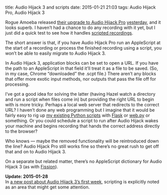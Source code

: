 title: Audio Hijack 3 and scripts
date: 2015-01-21 21:03
tags: Audio Hijack Pro, Audio Hijack 3

Rogue Amoeba released [their upgrade to Audio Hijack Pro][ah3] [yesterday][ah3_blog], and it looks superb. I haven’t had a chance to do any recording with it yet, but I just did a quick test to see how it handles [scripted recordings][beeb_hijack].

The short answer is that, if you have Audio Hijack Pro run an AppleScript at the start of a recording or process the finished recording using a script, you won’t be able to easily migrate to Audio Hijack 3.

In Audio Hijack 3, application blocks can be set to open a URL. If you have the path to an AppleScript in that field it’ll treat it as a file to be saved. (So, in my case, Chrome “downloaded” the .scpt file.) There aren’t any blocks that offer more exotic input methods, nor outputs that pass the file off for processing.

I’ve got a good idea for solving the latter (having Hazel watch a directory and run a script when files come in) but providing the right URL to begin with is more tricky. Perhaps a local web server that redirects to the correct URL? I haven’t done any web programming but I imagine that it would be fairly easy to rig up [my existing Python scripts][beeb_hijack] with [Flask][] or [web.py][] or something. Or you could schedule a script to run after Audio Hijack wakes your machine and begins recording that hands the correct address directly to the browser?

Who knows — maybe the removed functionality will be reintroduced down the line? Audio Hijack Pro still works fine so there’s no great rush to get off that and on to Audio Hijack 3.

On a separate but related matter, there’s no AppleScript dictionary for Audio Hijack 3 (as with [Fission][]).

<div class="sym-add flag flag-update">
  <p>
    <strong>Update: 2015-01-28</strong><br>
    In <a href="http://weblog.rogueamoeba.com/2015/01/28/audio-hijack-3-is-a-hit-and-audio-hijack-3-0-1-is-here/">a new post about Audio Hijack 3’s first week</a>, scripting is explicitly noted as an area that might get some attention.
  </p>
</div>

[ah3]: http://rogueamoeba.com/audiohijack/
[ah3_blog]: http://weblog.rogueamoeba.com/2015/01/20/audio-hijack-3-has-arrived/
[beeb_hijack]: http://robjwells.com/post/72667571379/hijacking-the-bbc
[Flask]: http://flask.pocoo.org
[web.py]: http://webpy.org
[Fission]: http://rogueamoeba.com/fission/
